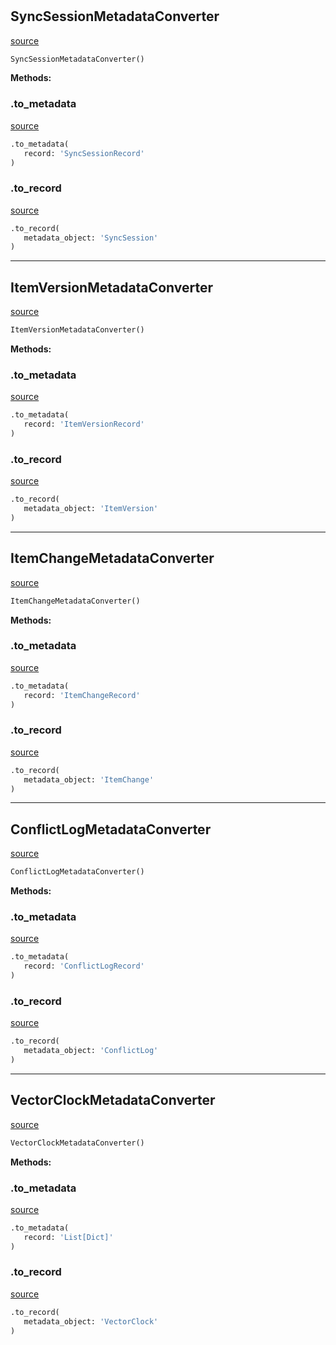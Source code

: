 #


## SyncSessionMetadataConverter
[source](https://github.com/estudio89/estudio89/maestro-python/blob/master/maestro/backends/django/converters.py/#L30)
```python 
SyncSessionMetadataConverter()
```




**Methods:**


### .to_metadata
[source](https://github.com/estudio89/estudio89/maestro-python/blob/master/maestro/backends/django/converters.py/#L31)
```python
.to_metadata(
   record: 'SyncSessionRecord'
)
```


### .to_record
[source](https://github.com/estudio89/estudio89/maestro-python/blob/master/maestro/backends/django/converters.py/#L50)
```python
.to_record(
   metadata_object: 'SyncSession'
)
```


----


## ItemVersionMetadataConverter
[source](https://github.com/estudio89/estudio89/maestro-python/blob/master/maestro/backends/django/converters.py/#L70)
```python 
ItemVersionMetadataConverter()
```




**Methods:**


### .to_metadata
[source](https://github.com/estudio89/estudio89/maestro-python/blob/master/maestro/backends/django/converters.py/#L71)
```python
.to_metadata(
   record: 'ItemVersionRecord'
)
```


### .to_record
[source](https://github.com/estudio89/estudio89/maestro-python/blob/master/maestro/backends/django/converters.py/#L85)
```python
.to_record(
   metadata_object: 'ItemVersion'
)
```


----


## ItemChangeMetadataConverter
[source](https://github.com/estudio89/estudio89/maestro-python/blob/master/maestro/backends/django/converters.py/#L104)
```python 
ItemChangeMetadataConverter()
```




**Methods:**


### .to_metadata
[source](https://github.com/estudio89/estudio89/maestro-python/blob/master/maestro/backends/django/converters.py/#L105)
```python
.to_metadata(
   record: 'ItemChangeRecord'
)
```


### .to_record
[source](https://github.com/estudio89/estudio89/maestro-python/blob/master/maestro/backends/django/converters.py/#L134)
```python
.to_record(
   metadata_object: 'ItemChange'
)
```


----


## ConflictLogMetadataConverter
[source](https://github.com/estudio89/estudio89/maestro-python/blob/master/maestro/backends/django/converters.py/#L160)
```python 
ConflictLogMetadataConverter()
```




**Methods:**


### .to_metadata
[source](https://github.com/estudio89/estudio89/maestro-python/blob/master/maestro/backends/django/converters.py/#L161)
```python
.to_metadata(
   record: 'ConflictLogRecord'
)
```


### .to_record
[source](https://github.com/estudio89/estudio89/maestro-python/blob/master/maestro/backends/django/converters.py/#L187)
```python
.to_record(
   metadata_object: 'ConflictLog'
)
```


----


## VectorClockMetadataConverter
[source](https://github.com/estudio89/estudio89/maestro-python/blob/master/maestro/backends/django/converters.py/#L203)
```python 
VectorClockMetadataConverter()
```




**Methods:**


### .to_metadata
[source](https://github.com/estudio89/estudio89/maestro-python/blob/master/maestro/backends/django/converters.py/#L204)
```python
.to_metadata(
   record: 'List[Dict]'
)
```


### .to_record
[source](https://github.com/estudio89/estudio89/maestro-python/blob/master/maestro/backends/django/converters.py/#L217)
```python
.to_record(
   metadata_object: 'VectorClock'
)
```

